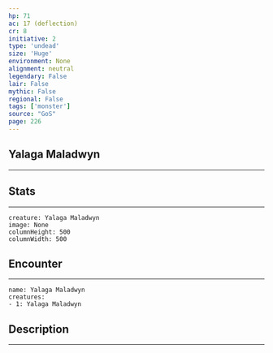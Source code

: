 ```yaml
---
hp: 71
ac: 17 (deflection)
cr: 8
initiative: 2
type: 'undead'    
size: 'Huge'
environment: None
alignment: neutral
legendary: False
lair: False
mythic: False
regional: False
tags: ['monster']
source: "GoS"
page: 226
---
```


## Yalaga Maladwyn
---



## Stats
---

```statblock
creature: Yalaga Maladwyn
image: None
columnHeight: 500
columnWidth: 500
```

## Encounter
---

```encounter-table
name: Yalaga Maladwyn
creatures:
- 1: Yalaga Maladwyn
```

## Description
---




